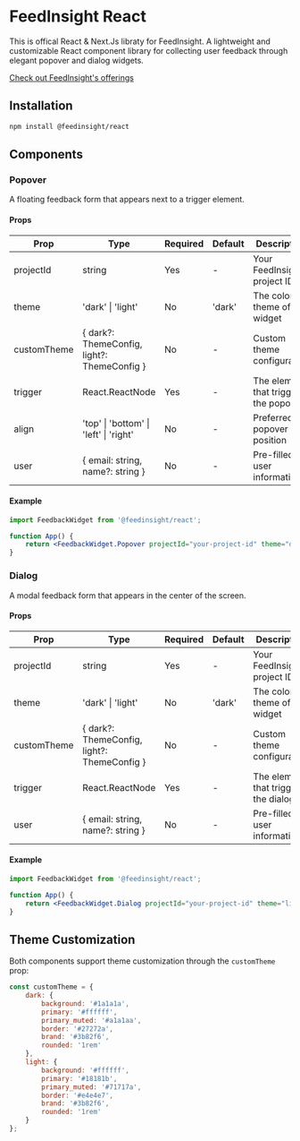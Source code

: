 # FeedInsight React

This is offical React & Next.Js libraty for FeedInsight.
A lightweight and customizable React component library for collecting user feedback through elegant popover and dialog widgets.

[Check out FeedInsight's offerings](https://feedinsight.xyz/)

## Installation

```bash
npm install @feedinsight/react
```

## Components

### Popover

A floating feedback form that appears next to a trigger element.

#### Props

| Prop        | Type                                        | Required | Default | Description                           |
| ----------- | ------------------------------------------- | -------- | ------- | ------------------------------------- |
| projectId   | string                                      | Yes      | -       | Your FeedInsight project ID           |
| theme       | 'dark' \| 'light'                           | No       | 'dark'  | The color theme of the widget         |
| customTheme | { dark?: ThemeConfig, light?: ThemeConfig } | No       | -       | Custom theme configuration            |
| trigger     | React.ReactNode                             | Yes      | -       | The element that triggers the popover |
| align       | 'top' \| 'bottom' \| 'left' \| 'right'      | No       | -       | Preferred popover position            |
| user        | { email: string, name?: string }            | No       | -       | Pre-filled user information           |

#### Example

```jsx
import FeedbackWidget from '@feedinsight/react';

function App() {
	return <FeedbackWidget.Popover projectId="your-project-id" theme="dark" align="right" trigger={<button>Feedback</button>} user={{ email: 'user@example.com', name: 'John Doe' }} />;
}
```

### Dialog

A modal feedback form that appears in the center of the screen.

#### Props

| Prop        | Type                                        | Required | Default | Description                          |
| ----------- | ------------------------------------------- | -------- | ------- | ------------------------------------ |
| projectId   | string                                      | Yes      | -       | Your FeedInsight project ID          |
| theme       | 'dark' \| 'light'                           | No       | 'dark'  | The color theme of the widget        |
| customTheme | { dark?: ThemeConfig, light?: ThemeConfig } | No       | -       | Custom theme configuration           |
| trigger     | React.ReactNode                             | Yes      | -       | The element that triggers the dialog |
| user        | { email: string, name?: string }            | No       | -       | Pre-filled user information          |

#### Example

```jsx
import FeedbackWidget from '@feedinsight/react';

function App() {
	return <FeedbackWidget.Dialog projectId="your-project-id" theme="light" trigger={<button>Give Feedback</button>} user={{ email: 'user@example.com' }} />;
}
```

## Theme Customization

Both components support theme customization through the `customTheme` prop:

```jsx
const customTheme = {
	dark: {
		background: '#1a1a1a',
		primary: '#ffffff',
		primary_muted: '#a1a1aa',
		border: '#27272a',
		brand: '#3b82f6',
		rounded: '1rem'
	},
	light: {
		background: '#ffffff',
		primary: '#18181b',
		primary_muted: '#71717a',
		border: '#e4e4e7',
		brand: '#3b82f6',
		rounded: '1rem'
	}
};
```
